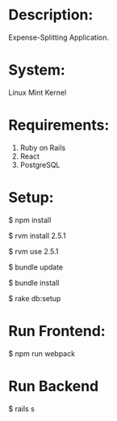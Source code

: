 # Description:
Expense-Splitting Application.

# System:
Linux Mint Kernel

# Requirements:
1. Ruby on Rails
2. React
3. PostgreSQL

# Setup:
$ npm install 

$ rvm install 2.5.1

$ rvm use 2.5.1

$ bundle update

$ bundle install

$ rake db:setup

# Run Frontend:
$ npm run webpack

# Run Backend
$ rails s



